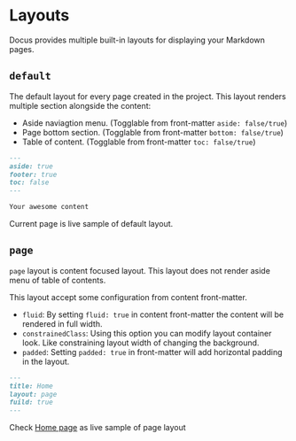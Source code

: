 # Layouts
Docus provides multiple built-in layouts for displaying your Markdown pages.

## `default`

The default layout for every page created in the project. This layout renders multiple section alongside the content:

- Aside naviagtion menu. (Togglable from front-matter `aside: false/true`)
- Page bottom section. (Togglable from front-matter `bottom: false/true`)
- Table of content. (Togglable from front-matter `toc: false/true`)

```md [index.md]
---
aside: true
footer: true
toc: false
---

Your awesome content
```

Current page is live sample of default layout.

## `page`

`page` layout is content focused layout. This layout does not render aside menu of table of contents.


This layout accept some configuration from content front-matter.

- `fluid`: By setting `fluid: true` in content front-matter the content will be rendered in full width.
- `constrainedClass`: Using this option you can modify layout container look. Like constraining layout width of changing the background.
- `padded`: Setting `padded: true` in front-matter will add horizontal padding in the layout.

```md [index.md]
---
title: Home
layout: page
fuild: true
---
```

Check [Home page](/) as live sample of page layout